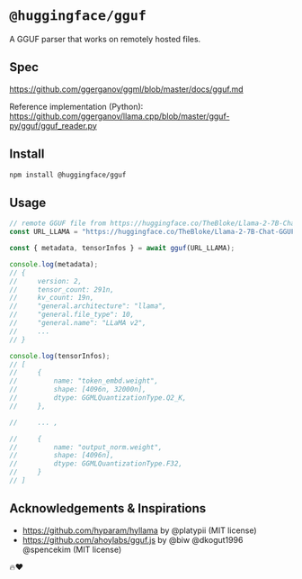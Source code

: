 # `@huggingface/gguf`

A GGUF parser that works on remotely hosted files.

## Spec

https://github.com/ggerganov/ggml/blob/master/docs/gguf.md

Reference implementation (Python): https://github.com/ggerganov/llama.cpp/blob/master/gguf-py/gguf/gguf_reader.py

## Install

```bash
npm install @huggingface/gguf
```

## Usage

```ts
// remote GGUF file from https://huggingface.co/TheBloke/Llama-2-7B-Chat-GGUF
const URL_LLAMA = "https://huggingface.co/TheBloke/Llama-2-7B-Chat-GGUF/resolve/191239b/llama-2-7b-chat.Q2_K.gguf";

const { metadata, tensorInfos } = await gguf(URL_LLAMA);

console.log(metadata);
// {
//     version: 2,
//     tensor_count: 291n,
//     kv_count: 19n,
//     "general.architecture": "llama",
//     "general.file_type": 10,
//     "general.name": "LLaMA v2",
//     ...
// }

console.log(tensorInfos);
// [
//     {
//         name: "token_embd.weight",
//         shape: [4096n, 32000n],
//         dtype: GGMLQuantizationType.Q2_K,
//     },

//     ... ,

//     {
//         name: "output_norm.weight",
//         shape: [4096n],
//         dtype: GGMLQuantizationType.F32,
//     }
// ]

```

## Acknowledgements & Inspirations

- https://github.com/hyparam/hyllama by @platypii (MIT license)
- https://github.com/ahoylabs/gguf.js by @biw @dkogut1996 @spencekim (MIT license)

🔥❤️

